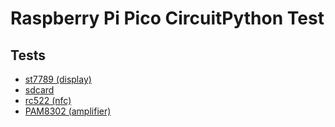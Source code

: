 # Raspberry Pi Pico CircuitPython Test

## Tests
* [st7789 (display)](./tests/st7789/)
* [sdcard](./tests/sdcard/)
* [rc522 (nfc)](./tests/rc522/)
* [PAM8302 (amplifier)](./tests/pam8302/)
